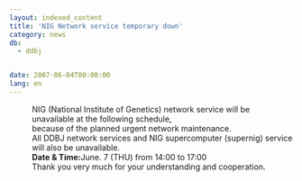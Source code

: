 ```yaml
---
layout: indexed_content
title: 'NIG Network service temporary down'
category: news
db:
  - ddbj


date: 2007-06-04T00:00:00
lang: en
---
```


<html>
<dd>NIG (National Institute of Genetics) network service will be unavailable at the following schedule,<br>because of the planned urgent network maintenance.<br>All DDBJ network services and NIG supercomputer (supernig) service will also be unavailable.
<dd><b>Date &amp; Time:</b>June. 7 (THU) from 14:00 to 17:00
<dd>Thank you very much for your understanding and cooperation.</dd>
</dd>
</dd>
</html>
